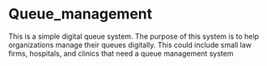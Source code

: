 # Queue_management
This is a simple digital queue system. The purpose of this system is to help organizations manage their queues digitally. This could include small law firms, hospitals, and clinics that need a queue management system
